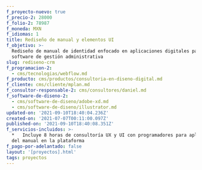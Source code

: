 ```yaml
---
f_proyecto-nuevo: true
f_precio-2: 28000
f_folio-2: 78987
f_moneda: MXN
f_idiomas: 1
title: Rediseño de manual y elementos UI
f_objetivo: >-
  Rediseño de manual de identidad enfocado en aplicaciones digitales para
  software de gestión administrativa
slug: rediseno-crm
f_programacion-2:
  - cms/tecnologias/webflow.md
f_producto: cms/productos/consultoria-en-diseno-digital.md
f_cliente: cms/cliente/mplan.md
f_consultor-responsable-2: cms/consultores/daniel.md
f_software-de-diseno-2:
  - cms/software-de-diseno/adobe-xd.md
  - cms/software-de-diseno/illustrator.md
updated-on: '2021-09-10T18:40:04.236Z'
created-on: '2021-07-07T00:11:00.097Z'
published-on: '2021-09-10T18:40:08.351Z'
f_servicios-incluidos: >-
  *   Incluye 8 horas de consultoría UX y UI con programadores para aplicación
  del manual en la plataforma
f_pago-por-adelantado: false
layout: '[proyectos].html'
tags: proyectos
---
```



